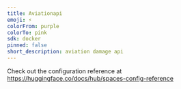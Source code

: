 ```yaml
---
title: Aviationapi
emoji: ⚡
colorFrom: purple
colorTo: pink
sdk: docker
pinned: false
short_description: aviation damage api
---
```


Check out the configuration reference at https://huggingface.co/docs/hub/spaces-config-reference
